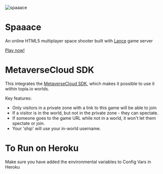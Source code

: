 ![spaaace](https://cloud.githubusercontent.com/assets/3951311/21784604/ffc2d282-d6c4-11e6-97f0-0ada12c4fab7.gif)

# Spaaace

An online HTML5 multiplayer space shooter built with [Lance](http://lance.gg) game server

[Play now!](http://spaaace.herokuapp.com)

# MetaverseCloud SDK

This integrates the [MetaverseCloud SDK](https://github.com/metaversecloud-com/mc-sdk-js), which makes it possible to use it within topia.io worlds.

Key features:

- Only visitors in a private zone with a link to this game will be able to join
- If a visitor is in the world, but not in the private zone - they can spectate.
- If someone goes to the game URL while not in a world, it won't let them spectate or join.
- Your 'ship' will use your in-world username.

# To Run on Heroku

Make sure you have added the environmental variables to Config Vars in Heroku
